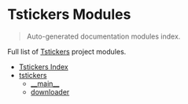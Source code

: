 # Tstickers Modules

> Auto-generated documentation modules index.

Full list of [Tstickers](#tstickers-index) project modules.

- [Tstickers Index](#tstickers-index)
- [tstickers](tstickers/index.md#tstickers)
    - [\_\_main\_\_](tstickers/module.md#__main__)
    - [downloader](tstickers/downloader.md#downloader)
